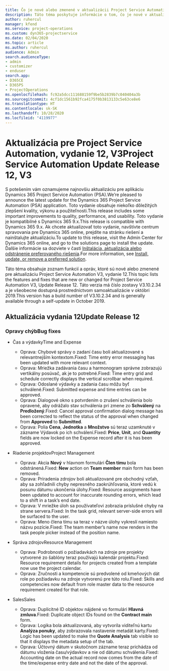 ```yaml
---
title: Čo je nové alebo zmenené v aktualizácii Project Service Automation, vydanie 12, V3
description: Táto téma poskytuje informácie o tom, čo je nové v aktualizácii Project Service Automation, vydanie 12, V3.
author: ruhercul
manager: kfend
ms.service: project-operations
ms.custom: dyn365-projectservice
ms.date: 02/04/2020
ms.topic: article
ms.author: ruhercul
audience: Admin
search.audienceType:
- admin
- customizer
- enduser
search.app:
- D365CE
- D365PS
- ProjectOperations
ms.openlocfilehash: fc92a5dcc111688159f9be5b2839b7c040404a3b
ms.sourcegitcommit: 4cf1dc1561b92fca4175f0b3813133c5e63ce8e6
ms.translationtype: HT
ms.contentlocale: sk-SK
ms.lasthandoff: 10/28/2020
ms.locfileid: "4119977"
---
```

# <a name="project-service-automation-update-release-12-v3"></a><span data-ttu-id="819b9-103">Aktualizácia pre Project Service Automation, vydanie 12, V3</span><span class="sxs-lookup"><span data-stu-id="819b9-103">Project Service Automation Update Release 12, V3</span></span>
<span data-ttu-id="819b9-104">S potešením vám oznamujeme najnovšiu aktualizáciu pre aplikáciu Dynamics 365 Project Service Automation (PSA).</span><span class="sxs-lookup"><span data-stu-id="819b9-104">We’re pleased to announce the latest update for the Dynamics 365 Project Service Automation (PSA) application.</span></span> <span data-ttu-id="819b9-105">Toto vydanie obsahuje niekoľko dôležitých zlepšení kvality, výkonu a použiteľnosti.</span><span class="sxs-lookup"><span data-stu-id="819b9-105">This release includes some important improvements to quality, performance, and usability.</span></span> <span data-ttu-id="819b9-106">Toto vydanie je kompatibilné s Dynamics 365 9.x.</span><span class="sxs-lookup"><span data-stu-id="819b9-106">This release is compatible with Dynamics 365 9.x.</span></span> <span data-ttu-id="819b9-107">Ak chcete aktualizovať toto vydanie, navštívte centrum spravovania pre Dynamics 365 online, prejdite na stránku riešení a nainštalujte aktualizáciu.</span><span class="sxs-lookup"><span data-stu-id="819b9-107">To update to this release, visit the Admin Center for Dynamics 365 online, and go to the solutions page to install the update.</span></span> <span data-ttu-id="819b9-108">Ďalšie informácie sa dozviete v časti [Inštalácia, aktualizácia alebo odstránenie preferovaného riešenia](https://docs.microsoft.com/power-platform/admin/install-remove-preferred-solution).</span><span class="sxs-lookup"><span data-stu-id="819b9-108">For more information, see [Install, update, or remove a preferred solution](https://docs.microsoft.com/power-platform/admin/install-remove-preferred-solution).</span></span>

<span data-ttu-id="819b9-109">Táto téma obsahuje zoznam funkcií a opráv, ktoré sú nové alebo zmenené pre aktualizáciu Project Service Automation V3, vydanie 12.</span><span class="sxs-lookup"><span data-stu-id="819b9-109">This topic lists the features and fixes that are new or changed for Project Service Automation V3, Update Release 12.</span></span> <span data-ttu-id="819b9-110">Táto verzia má číslo zostavy V3.10.2.34 a je všeobecne dostupná prostredníctvom samoaktualizácie v októbri 2019.</span><span class="sxs-lookup"><span data-stu-id="819b9-110">This version has a build number of V3.10.2.34 and is generally available through a self-update in October 2019.</span></span>

## <a name="update-release-12"></a><span data-ttu-id="819b9-111">Aktualizácia vydania 12</span><span class="sxs-lookup"><span data-stu-id="819b9-111">Update Release 12</span></span>

### <a name="bug-fixes"></a><span data-ttu-id="819b9-112">Opravy chýb</span><span class="sxs-lookup"><span data-stu-id="819b9-112">Bug fixes</span></span>

- <span data-ttu-id="819b9-113">Čas a výdavky</span><span class="sxs-lookup"><span data-stu-id="819b9-113">Time and Expense</span></span>

    - <span data-ttu-id="819b9-114">Oprava: Chybové správy o zadaní času boli aktualizované s relevantnejším kontextom.</span><span class="sxs-lookup"><span data-stu-id="819b9-114">Fixed: Time entry error messaging has been updated with more relevant context.</span></span>
    - <span data-ttu-id="819b9-115">Oprava: Mriežka zadávania času a harmonogram správne zobrazujú vertikálny posúvač, ak je to potrebné.</span><span class="sxs-lookup"><span data-stu-id="819b9-115">Fixed: Time entry grid and schedule correctly displays the vertical scrollbar when required.</span></span>
    - <span data-ttu-id="819b9-116">Oprava: Odoslané výdavky a zadania času môžu byť schválené.</span><span class="sxs-lookup"><span data-stu-id="819b9-116">Fixed: Submitted expense and time entries can be approved.</span></span>
    - <span data-ttu-id="819b9-117">Oprava: Dialogové okno s potvrdením o zrušení schválenia bolo opravené, aby odrážalo stav schválenia pri zmene zo **Schválený** na **Predložený**.</span><span class="sxs-lookup"><span data-stu-id="819b9-117">Fixed: Cancel approval confirmation dialog message has been corrected to reflect the status of the approval when changed from **Approved** to **Submitted**.</span></span>
    - <span data-ttu-id="819b9-118">Oprava: Polia **Cena**, **Jednotka** a **Množstvo** sú teraz uzamknuté v zázname Výdavok po ich schválení.</span><span class="sxs-lookup"><span data-stu-id="819b9-118">Fixed: **Price**, **Unit**, and **Quantity** fields are now locked on the Expense record after it is has been approved.</span></span>

- <span data-ttu-id="819b9-119">Riadenie projektov</span><span class="sxs-lookup"><span data-stu-id="819b9-119">Project Management</span></span>

    - <span data-ttu-id="819b9-120">Oprava: Akcia **Nový** v hlavnom formulári **Člen tímu** bola odstránená.</span><span class="sxs-lookup"><span data-stu-id="819b9-120">Fixed: **New** action on **Team member** main form has been removed.</span></span>
    - <span data-ttu-id="819b9-121">Oprava: Priradenia zdrojov boli aktualizované pre obchodný vzťah, aby sa zohľadnili chyby nepresného zaokrúhľovania, ktoré vedú k posunu dátumu ukončenia úlohy.</span><span class="sxs-lookup"><span data-stu-id="819b9-121">Fixed: Resource assignments have been updated to account for inaccurate rounding errors, which lead to a shift in a task’s end date.</span></span>
    - <span data-ttu-id="819b9-122">Oprava: V mriežke úloh sa používateľovi zobrazia príslušné chyby na strane servera.</span><span class="sxs-lookup"><span data-stu-id="819b9-122">Fixed: In the task grid, relevant server-side errors will be surfaced to the user.</span></span>
    - <span data-ttu-id="819b9-123">Oprava: Meno člena tímu sa teraz v názve úlohy vykreslí namiesto názvu pozície.</span><span class="sxs-lookup"><span data-stu-id="819b9-123">Fixed: The team member’s name now renders in the task people picker instead of the position name.</span></span>

- <span data-ttu-id="819b9-124">Správa zdrojov</span><span class="sxs-lookup"><span data-stu-id="819b9-124">Resource Management</span></span>

    - <span data-ttu-id="819b9-125">Oprava: Podrobnosti o požiadavkách na zdroje pre projekty vytvorené zo šablóny teraz používajú kalendár projektu.</span><span class="sxs-lookup"><span data-stu-id="819b9-125">Fixed: Resource requirement details for projects created from a template now use the project calendar.</span></span>
    - <span data-ttu-id="819b9-126">Oprava: Zručnosti a kompetencie sú predvolené od kmeňových dát role po požiadavku na zdroje vytvorenú pre túto rolu.</span><span class="sxs-lookup"><span data-stu-id="819b9-126">Fixed: Skills and competencies now default from role master data to the resource requirement created for that role.</span></span>

- <span data-ttu-id="819b9-127">Sales</span><span class="sxs-lookup"><span data-stu-id="819b9-127">Sales</span></span>

    - <span data-ttu-id="819b9-128">Oprava: Duplicitné ID objektov nájdené vo formulári **Hlavná zmluva**.</span><span class="sxs-lookup"><span data-stu-id="819b9-128">Fixed: Duplicate object IDs found on the **Contract main** form.</span></span>
    - <span data-ttu-id="819b9-129">Oprava: Logika bola aktualizovaná, aby vytvorila viditeľnú kartu **Analýza ponuky**, aby zobrazovala nastavenie metadát karty.</span><span class="sxs-lookup"><span data-stu-id="819b9-129">Fixed: Logic has been updated to make the **Quote Analysis** tab visible so that it displays the metadata setup of the tab.</span></span>
    - <span data-ttu-id="819b9-130">Oprava: Účtovný dátum v skutočnom zázname teraz prichádza od dátumu vloženia času/výdavkov a nie od dátumu schválenia.</span><span class="sxs-lookup"><span data-stu-id="819b9-130">Fixed: Accounting date on the actual record now comes from the date of the time/expense entry date and not the date of the approval.</span></span>
